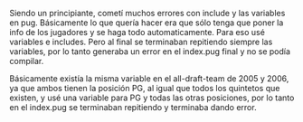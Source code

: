 Siendo un principiante, cometí muchos errores con include y las variables en pug. 
Básicamente lo que quería hacer era que sólo tenga que poner la info de los jugadores y se haga todo automaticamente.
Para eso usé variables e includes. Pero al final se terminaban repitiendo siempre las variables, por lo tanto generaba un error en el index.pug final y no se podía compilar. 

Básicamente existía la misma variable en el all-draft-team de 2005 y 2006, ya que ambos tienen la posición PG, al igual que todos los quintetos que existen, y usé una variable para PG y todas las otras posiciones, por lo tanto en el index.pug se terminaban repitiendo y terminaba dando error. 